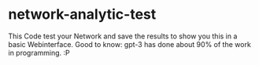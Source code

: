 # network-analytic-test
This Code test your Network and save the results to show you this in a basic Webinterface.
Good to know: gpt-3 has done about 90% of the work in programming. :P 
